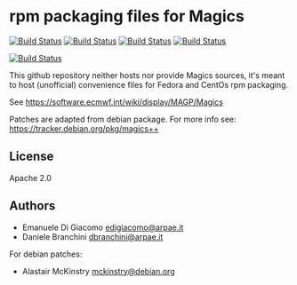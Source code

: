 # rpm packaging files for Magics

[![Build Status](https://badges.herokuapp.com/travis/ARPA-SIMC/Magics-rpm?branch=master&env=DOCKER_IMAGE=centos:7&label=centos7)](https://travis-ci.org/ARPA-SIMC/Magics-rpm)
[![Build Status](https://badges.herokuapp.com/travis/ARPA-SIMC/Magics-rpm?branch=master&env=DOCKER_IMAGE=fedora:28&label=fedora28)](https://travis-ci.org/ARPA-SIMC/Magics-rpm)
[![Build Status](https://badges.herokuapp.com/travis/ARPA-SIMC/Magics-rpm?branch=master&env=DOCKER_IMAGE=fedora:29&label=fedora29)](https://travis-ci.org/ARPA-SIMC/Magics-rpm)
[![Build Status](https://badges.herokuapp.com/travis/ARPA-SIMC/Magics-rpm?branch=master&env=DOCKER_IMAGE=fedora:rawhide&label=fedorarawhide)](https://travis-ci.org/ARPA-SIMC/Magics-rpm)

[![Build Status](https://copr.fedorainfracloud.org/coprs/simc/stable/package/Magics/status_image/last_build.png)](https://copr.fedorainfracloud.org/coprs/simc/stable/package/Magics/)

This github repository neither hosts nor provide Magics sources, it's meant to
host (unofficial) convenience files for Fedora and CentOs rpm packaging.

See https://software.ecmwf.int/wiki/display/MAGP/Magics

Patches are adapted from debian package.
For more info see: https://tracker.debian.org/pkg/magics++

## License

Apache 2.0

## Authors

* Emanuele Di Giacomo <edigiacomo@arpae.it>
* Daniele Branchini <dbranchini@arpae.it>

For debian patches:
* Alastair McKinstry <mckinstry@debian.org>

